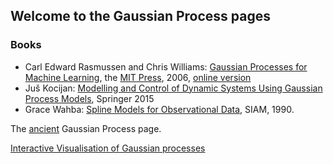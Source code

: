 ## Welcome to the Gaussian Process pages

### Books ###

- Carl Edward Rasmussen and Chris Williams: [Gaussian Processes for Machine Learning](gpml), the [MIT Press](https://mitpress.mit.edu), 2006, [online version](gpml/chapters)
- Juš Kocijan: [Modelling and Control of Dynamic Systems Using Gaussian Process Models](https://link.springer.com/book/10.1007/978-3-319-21021-6), Springer 2015
- Grace Wahba: [Spline Models for Observational Data](https://doi.org/10.1137/1.9781611970128), SIAM, 1990.

The [ancient](ancient) Gaussian Process page.

[Interactive Visualisation of Gaussian processes](http://www.infinitecuriosity.org/vizgp)
